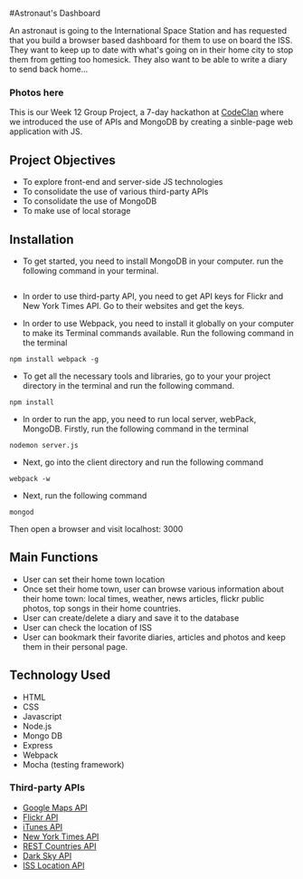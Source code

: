 #Astronaut's Dashboard

An astronaut is going to the International Space Station and has requested that you build a browser based dashboard for them to use on board the ISS. They want to keep up to date with what's going on in their home city to stop them from getting too homesick. They also want to be able to write a diary to send back home...

### Photos here

This is our Week 12 Group Project, a 7-day hackathon at [CodeClan](https://codeclan.com/) where we introduced the use of APIs and MongoDB by creating a sinble-page web application with JS. 

## Project Objectives 

- To explore front-end and server-side JS technologies
- To consolidate the use of various third-party APIs
- To consolidate the use of MongoDB
- To make use of local storage 

## Installation
- To get started, you need to install MongoDB in your computer. run the following command in your terminal.
```

```
- In order to use third-party API, you need to get API keys for Flickr and New York Times API. Go to their websites and get the keys. 

- In order to use Webpack, you need to install it globally on your computer to make its Terminal commands available. Run the following command in the terminal 
```
npm install webpack -g
```

- To get all the necessary tools and libraries, go to your your project directory in the terminal and run the following command.
```
npm install
```
- In order to run the app, you need to run local server, webPack, MongoDB. Firstly, run the following command in the terminal 
```
nodemon server.js
```
-  Next, go into the client directory and run the following command 
```
webpack -w 
```
-  Next, run the following command
```
mongod
```
Then open a browser and visit localhost: 3000

## Main Functions
- User can set their home town location
- Once set their home town, user can browse various information about their home town: local times, weather, news articles, flickr public photos, top songs in their home countries. 
- User can create/delete a diary and save it to the database
- User can check the location of ISS
- User can bookmark their favorite diaries, articles and photos and keep them in their personal page. 

## Technology Used

- HTML
- CSS
- Javascript
- Node.js
- Mongo DB
- Express
- Webpack
- Mocha (testing framework)

### Third-party APIs
- [Google Maps API](https://developers.google.com/maps/)
- [Flickr API](https://www.flickr.com/services/api/)
- [iTunes API](https://affiliate.itunes.apple.com/resources/documentation/itunes-store-web-service-search-api/)
- [New York Times API](https://developer.nytimes.com/)
- [REST Countries API](https://restcountries.eu/)
- [Dark Sky API](https://darksky.net/dev/)
- [ISS Location API](http://open-notify.org/Open-Notify-API/ISS-Location-Now/)

